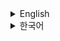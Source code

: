 <details>
<summary>English</summary>

# 🐦‍🔥 Pokedex & Pokemon Card
Link to site: [pokeplaybook.netlify.app](https://pokeplaybook.netlify.app/)

This is a toy project where I am creating my own Pokedex for fun.

## Features
### 📖 Pokedex
- Search pokemon by name or id
- Or just browse through the list of pokemon by generation

### 🎴 Pokemon Cards
- Pull pokemon cards with a random chance to draw any between id #1 to #1025!

## Coming Soon
- Log in & track your card collection

## Stacks

-  React
- TypeScript
- Redux Toolkit
- shadcn
- Tailwind CSS
- Motion
</details>

<details>
<summary>한국어</summary>

# 🐦‍🔥 포켓몬 도감 & 카드
사이트: [pokeplaybook.netlify.app](https://pokeplaybook.netlify.app/)

포켓몬 카드를 모으는 취미로 시작한 개인 프로젝트입니다 :)

## 기능
### 📖 포켓몬 도감
- 포켓몬 이름 또는 ID로 검색
- 세대별 포켓몬 목록 둘러보기

### 🎴 포켓몬 카드
- #1부터 #1025까지의 포켓몬 중 랜덤으로 카드를 뽑아보세요!

## 추가될 기능
- 로그인 후 개인 컬렉션 db에 저장

## 스택
- React
- TypeScript
- Redux Toolkit
- shadcn
- Tailwind CSS
- Motion

</details>








